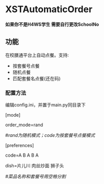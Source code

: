 # XSTAutomaticOrder
#### 如果你不是H4WS学生 需要自行更改SchoolNo
## 功能
在校膳通平台上自动点餐。支持:
- 按套餐号点餐
- 随机点餐
- 匹配套餐名点餐(还在码)





### 配置方法
编辑config.ini，并置于main.py同目录下

[mode]

order_mode=rand

#*rand为随机模式；code为按套餐号点餐模式*

[preferences]

code=A B A B A

dish=片儿川 肉丝炒面 狮子头

*#菜品名称和套餐号用空格分割*
